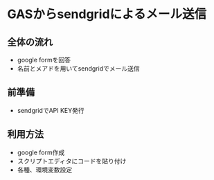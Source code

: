 # GASからsendgridによるメール送信
## 全体の流れ
- google formを回答
- 名前とメアドを用いてsendgridでメール送信
## 前準備
- sendgridでAPI KEY発行
## 利用方法
- google form作成
- スクリプトエディタにコードを貼り付け
- 各種、環境変数設定